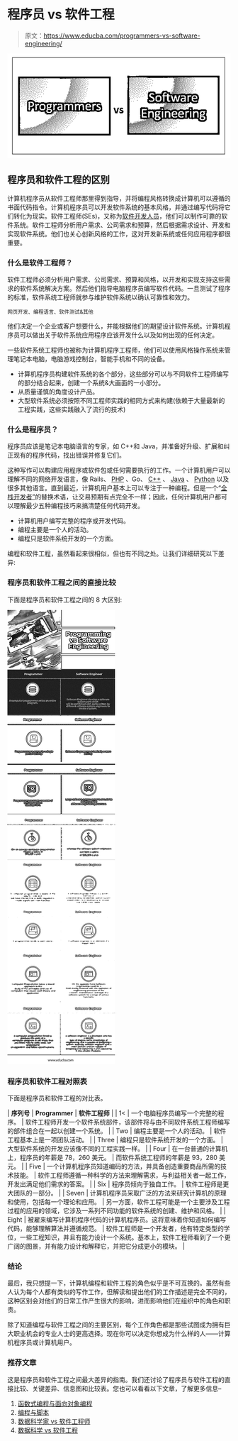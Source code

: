# 程序员 vs 软件工程

> 原文：<https://www.educba.com/programmers-vs-software-engineering/>

![Programmers vs Software Engineering](img/7f08ff7d8785d52b71bd0cd860282076.png)



## 程序员和软件工程的区别

计算机程序员从软件工程师那里得到指导，并将编程风格转换成计算机可以遵循的书面代码指令。计算机程序员可以开发软件系统的基本风格，并通过编写代码将它们转化为现实。软件工程师(SEs)，又称为[软件开发人员](https://www.educba.com/career-as-a-software-developers/)，他们可以制作可靠的软件系统。软件工程师分析用户需求、公司需求和预算，然后根据需求设计、开发和实现软件系统。他们也关心创新风格的工作，这对开发新系统或任何应用程序都很重要。

### 什么是软件工程师？

软件工程师必须分析用户需求、公司需求、预算和风格，以开发和实现支持这些需求的软件系统解决方案。然后他们指导电脑程序员编写软件代码。一旦测试了程序的标准，软件系统工程师就参与维护软件系统以确认可靠性和效力。

<small>网页开发、编程语言、软件测试&其他</small>

他们决定一个企业或客户想要什么，并能根据他们的期望设计软件系统。计算机程序员可以做出关于软件系统应用程序应该开发什么以及如何出现的任何决定。

一些软件系统工程师也被称为计算机程序工程师，他们可以使用风格操作系统来管理笔记本电脑，电脑游戏控制台，智能手机和不同的设备。

*   计算机程序员构建软件系统的各个部分，这些部分可以与不同软件工程师编写的部分结合起来，创建一个系统&大画面的一小部分。
*   从质量谨慎的角度设计产品。
*   大型软件系统必须按照不同工程师实践的相同方式来构建(依赖于大量最新的工程实践，这些实践融入了流行的技术)

### 什么是程序员？

程序员应该是笔记本电脑语言的专家，如 C++和 Java，并准备好升级、扩展和纠正现有的程序代码，找出错误并修复它们。

这种写作可以构建应用程序或软件包或任何需要执行的工作。一个计算机用户可以理解不同的网络开发语言，像 Rails、 [PHP](https://www.educba.com/php-interview-questions/) 、Go、 [C++](https://www.educba.com/c-programming-language-basics/) 、 [Java](https://www.educba.com/java-vs-c-sharp/) 、 [Python](https://www.educba.com/python-vs-c-plus-plus/) 以及很多其他语言。直到最近，计算机用户基本上可以专注于一种编程。但是一个“[全栈开发者”](https://www.educba.com/full-stack-web-developer/)的替换术语，让交易预期有点完全不一样；因此，任何计算机用户都可以理解最少五种编程技巧来搞清楚任何代码开发。

*   计算机用户编写完整的程序或开发代码。
*   编程主要是一个人的活动。
*   编程只是软件系统开发的一个方面。

编程和软件工程，虽然看起来很相似，但也有不同之处。让我们详细研究以下差异:

### 程序员和软件工程之间的直接比较

下面是程序员和软件工程之间的 8 大区别:

![Programming Vs Software Engineering Infographics](img/e6577aa445226375f0541f36a632c17f.png)



### 程序员和软件工程对照表

下面是程序员和软件工程的对比表。

| **序列号** | **Programmer** | **软件工程师** |
| 1< | 一个电脑程序员编写一个完整的程序。 | 软件工程师开发一个软件系统部件，该部件将与由不同软件系统工程师编写的部件组合在一起以创建一个系统。 |
| Two | 编程主要是一个人的活动。 | 软件工程基本上是一项团队活动。 |
| Three | 编程只是软件系统开发的一个方面。 | 大型软件系统的开发应该像不同的工程实践一样。 |
| Four | 在一台普通的计算机上，程序员的年薪是 78，260 美元。 | 而软件系统工程师的年薪是 93，280 美元。 |
| Five | 一个计算机程序员知道编码的方法，并具备创造重要商品所需的技术技能。 | 软件工程师遵循一种科学的方法来理解需求，与利益相关者一起工作，开发出满足他们需求的答案。 |
| Six | 程序员倾向于独自工作。 | 软件工程师是更大团队的一部分。 |
| Seven | 计算机程序员采取广泛的方法来研究计算机的原理和使用，包括每一个理论和应用。 | 另一方面，软件工程可能是一个主要涉及工程过程的应用的领域，它涉及一系列不同功能的软件系统的创建、维护和风格。 |
| Eight | 被雇来编写计算机程序代码的计算机程序员。这将意味着你知道如何编写代码，能够理解算法并遵循规范。 | 软件工程师是一个开发者，他有特定类型的学位，一些工程知识，并且有能力设计一个系统。基本上，软件工程师看到了一个更广阔的图景，并有能力设计和解释它，并把它分成更小的模块。 |

### 结论

最后，我只想提一下，计算机编程和软件工程的角色似乎是不可互换的。虽然有些人认为每个人都有类似的写作工作，但解读和提出他们的工作描述是完全不同的，这种区别会对他们的日常工作产生很大的影响，进而影响他们在组织中的角色和职责。

除了知道编程与软件工程之间的主要区别，每个工作角色都是那些试图成为拥有巨大职业机会的专业人士的更高选择。现在你可以决定你想成为什么样的人——计算机程序员或计算机用户。

### 推荐文章

这是程序员和软件工程之间最大差异的指南。我们还讨论了程序员与软件工程的直接比较、关键差异、信息图和比较表。您也可以看看以下文章，了解更多信息–

1.  [函数式编程与面向对象编程](https://www.educba.com/functional-programming-vs-oop/)
2.  [编程与脚本](https://www.educba.com/programming-vs-scripting/)
3.  [数据科学家 vs 软件工程师](https://www.educba.com/data-scientist-vs-software-engineer/)
4.  [数据科学 vs 软件工程](https://www.educba.com/data-science-vs-software-engineering/)





